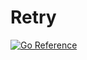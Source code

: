 # Retry

[![Go Reference](https://pkg.go.dev/badge/github.com/bradenaw/retry.svg)](https://pkg.go.dev/github.com/bradenaw/retry)
